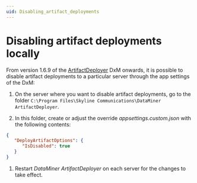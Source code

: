 ```yaml
---
uid: Disabling_artifact_deployments
---
```


# Disabling artifact deployments locally

From version 1.6.9 of the [ArtifactDeployer](xref:DataMinerExtensionModules#artifactdeployer) DxM onwards<!-- RN 39113 -->, it is possible to disable artifact deployments to a particular server through the app settings of the DxM:

1. On the server where you want to disable artifact deployments, go to the folder `C:\Program Files\Skyline Communications\DataMiner ArtifactDeployer`.

1. In this folder, create or adjust the override *appsettings.custom.json* with the following contents:

```json
{
   "DeployArtifactOptions": {
      "IsDisabled": true
   }
}
```

1. Restart *DataMiner ArtifactDeployer* on each server for the changes to take effect.
